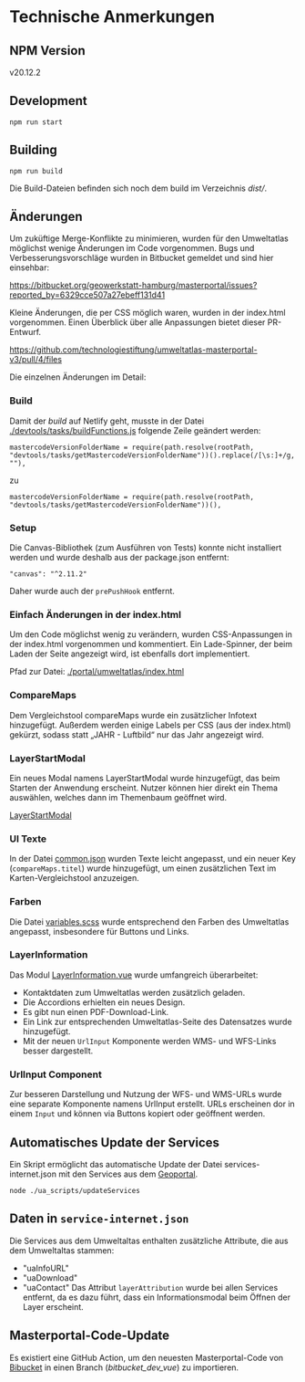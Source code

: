 # Technische Anmerkungen 

## NPM Version

v20.12.2

## Development

``
npm run start
``

## Building

``
npm run build
``

Die Build-Dateien befinden sich noch dem build im Verzeichnis *dist/*.

## Änderungen

Um zuküftige Merge-Konflikte zu minimieren, wurden für den Umweltatlas möglichst wenige Änderungen im Code vorgenommen. Bugs und Verbesserungsvorschläge wurden in Bitbucket gemeldet und sind hier einsehbar:

https://bitbucket.org/geowerkstatt-hamburg/masterportal/issues?reported_by=6329cce507a27ebeff131d41

Kleine Änderungen, die per CSS möglich waren, wurden in der index.html vorgenommen. Einen Überblick über alle Anpassungen bietet dieser PR-Entwurf.

https://github.com/technologiestiftung/umweltatlas-masterportal-v3/pull/4/files

Die einzelnen Änderungen im Detail:


### Build

Damit der *build* auf Netlify geht, musste in der Datei [./devtools/tasks/buildFunctions.js](./devtools/tasks/buildFunctions.js) folgende Zeile geändert werden: 

``
mastercodeVersionFolderName = require(path.resolve(rootPath, "devtools/tasks/getMastercodeVersionFolderName"))().replace(/[\s:]+/g, ""),
``

zu 

``
mastercodeVersionFolderName = require(path.resolve(rootPath, "devtools/tasks/getMastercodeVersionFolderName"))(),
``


### Setup

Die Canvas-Bibliothek (zum Ausführen von Tests) konnte nicht installiert werden und wurde deshalb aus der package.json entfernt:

``
"canvas": "^2.11.2"
``

Daher wurde auch der ``prePushHook`` entfernt.

### Einfach Änderungen in der index.html 

Um den Code möglichst wenig zu verändern, wurden CSS-Anpassungen in der index.html vorgenommen und kommentiert. Ein Lade-Spinner, der beim Laden der Seite angezeigt wird, ist ebenfalls dort implementiert.

Pfad zur Datei: [./portal/umweltatlas/index.html](./portal/umweltatlas/index.html)


### CompareMaps

Dem Vergleichstool compareMaps wurde ein zusätzlicher Infotext hinzugefügt. Außerdem werden einige Labels per CSS (aus der index.html) gekürzt, sodass statt „JAHR - Luftbild“ nur das Jahr angezeigt wird.


### LayerStartModal

Ein neues Modal namens LayerStartModal wurde hinzugefügt, das beim Starten der Anwendung erscheint. Nutzer können hier direkt ein Thema auswählen, welches dann im Themenbaum geöffnet wird.

[LayerStartModal](./modules/layerTree/components/LayerStartModal.vue)


### UI Texte

In der Datei [common.json](./locales/de/common.json) wurden Texte leicht angepasst, und ein neuer Key (``compareMaps.titel``) wurde hinzugefügt, um einen zusätzlichen Text im Karten-Vergleichstool anzuzeigen.

### Farben

Die Datei [variables.scss](/src/assets/css/variables.scss) wurde entsprechend den Farben des Umweltatlas angepasst, insbesondere für Buttons und Links.


### LayerInformation

Das Modul [LayerInformation.vue](./src/modules/layerInformation/components/LayerInformation.vue) wurde umfangreich überarbeitet:

- Kontaktdaten zum Umweltatlas werden zusätzlich geladen.
- Die Accordions erhielten ein neues Design.
- Es gibt nun einen PDF-Download-Link.
- Ein Link zur entsprechenden Umweltatlas-Seite des Datensatzes wurde hinzugefügt.
- Mit der neuen ``UrlInput`` Komponente werden WMS- und WFS-Links besser dargestellt.

### UrlInput Component

Zur besseren Darstellung und Nutzung der WFS- und WMS-URLs wurde eine separate Komponente namens UrlInput erstellt. URLs erscheinen dor in einem ``Input`` und können via Buttons kopiert oder geöffnent werden. 

## Automatisches Update der Services

Ein Skript ermöglicht das automatische Update der Datei services-internet.json mit den Services aus dem [Geoportal](https://gdi.berlin.de/viewer/main/#url).

``
node ./ua_scripts/updateServices
``

## Daten in ``service-internet.json``

Die Services aus dem Umweltaltas enthalten zusätzliche Attribute, die aus dem Umweltaltas stammen:
- "uaInfoURL"
- "uaDownload"
- "uaContact"
Das Attribut ``layerAttribution`` wurde bei allen Services entfernt, da es dazu führt, dass ein Informationsmodal beim Öffnen der Layer erscheint.


## Masterportal-Code-Update

Es existiert eine GitHub Action, um den neuesten Masterportal-Code von [Bibucket](https://bitbucket.org/geowerkstatt-hamburg/masterportal.git) in einen Branch (*bitbucket_dev_vue*) zu importieren.









